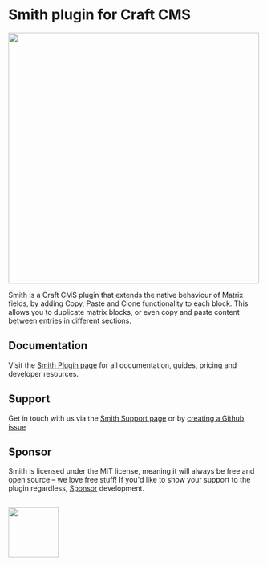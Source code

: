 # Smith plugin for Craft CMS
<img width="500" src="https://verbb.imgix.net/plugins/smith/smith-social-card.png?v=2">

Smith is a Craft CMS plugin that extends the native behaviour of Matrix fields, by adding Copy, Paste and Clone functionality to each block. This allows you to duplicate matrix blocks, or even copy and paste content between entries in different sections.

## Documentation
Visit the [Smith Plugin page](https://verbb.io/craft-plugins/smith) for all documentation, guides, pricing and developer resources.

## Support
Get in touch with us via the [Smith Support page](https://verbb.io/craft-plugins/smith/support) or by [creating a Github issue](https://github.com/verbb/smith/issues)

## Sponsor
Smith is licensed under the MIT license, meaning it will always be free and open source – we love free stuff! If you'd like to show your support to the plugin regardless, [Sponsor](https://github.com/sponsors/verbb) development.

<h2></h2>

<a href="https://verbb.io" target="_blank">
    <img width="100" src="https://verbb.io/assets/img/verbb-pill.svg">
</a>
